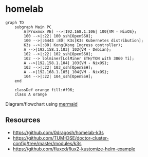 # homelab

```mermaid
graph TD
	subgraph Main PC
		A[Proxmox VE] -->|192.168.1.106| 100{VM - NixOS};
		100 -->|:22| 100_ssh[OpenSSH];
		100 -->|:6443 :80| K3s[K3s Kubernetes distribution];
		K3s -->|:80| Kong(Kong Ingress controller);
		A -->|192.158.1.103| 102{VM - Debian};
		102 -->|:22| 102_ssh[OpenSSH];
		102 --> lolminer[LolMiner ETH/TON with 3060 Ti];
		A -->|192.158.1.104| 103{VM - NixOS};
		103 -->|:22| 103_ssh[OpenSSH];
		A -->|192.168.1.105| 104{VM - NixOS};
		104 -->|:22| 104_ssh[OpenSSH];
	end
	
	classDef orange fill:#f96;
	class A orange
```

Diagram/flowchart using [mermaid](https://github.com/mermaid-js/mermaid)

## Resources

- https://github.com/0dragosh/homelab-k3s
- https://github.com/TUM-DSE/doctor-cluster-config/tree/master/modules/k3s
- https://github.com/fluxcd/flux2-kustomize-helm-example
